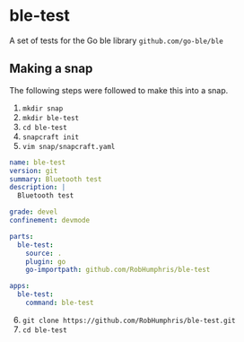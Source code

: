 # ble-test
A set of tests for the Go ble library `github.com/go-ble/ble`

## Making a snap
The following steps were followed to make this into a snap.
1. `mkdir snap`
2. `mkdir ble-test`
3. `cd ble-test`
4. `snapcraft init`
5. `vim snap/snapcraft.yaml`

```yaml
name: ble-test
version: git
summary: Bluetooth test
description: |
  Bluetooth test

grade: devel
confinement: devmode

parts:
  ble-test:
    source: .
    plugin: go
    go-importpath: github.com/RobHumphris/ble-test

apps:
  ble-test:
    command: ble-test
```

6. `git clone https://github.com/RobHumphris/ble-test.git`
7. `cd ble-test`